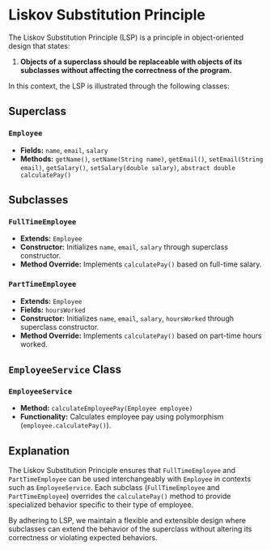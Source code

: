 # Liskov Substitution Principle

The Liskov Substitution Principle (LSP) is a principle in object-oriented design that states:

1. **Objects of a superclass should be replaceable with objects of its subclasses without affecting the correctness of the program.**

In this context, the LSP is illustrated through the following classes:

## Superclass

### `Employee`

- **Fields:** `name`, `email`, `salary`
- **Methods:** `getName()`, `setName(String name)`, `getEmail()`, `setEmail(String email)`, `getSalary()`, `setSalary(double salary)`, `abstract double calculatePay()`

## Subclasses

### `FullTimeEmployee`

- **Extends:** `Employee`
- **Constructor:** Initializes `name`, `email`, `salary` through superclass constructor.
- **Method Override:** Implements `calculatePay()` based on full-time salary.

### `PartTimeEmployee`

- **Extends:** `Employee`
- **Fields:** `hoursWorked`
- **Constructor:** Initializes `name`, `email`, `salary`, `hoursWorked` through superclass constructor.
- **Method Override:** Implements `calculatePay()` based on part-time hours worked.

## `EmployeeService` Class

### `EmployeeService`

- **Method:** `calculateEmployeePay(Employee employee)`
- **Functionality:** Calculates employee pay using polymorphism (`employee.calculatePay()`).

## Explanation

The Liskov Substitution Principle ensures that `FullTimeEmployee` and `PartTimeEmployee` can be used interchangeably with `Employee` in contexts such as `EmployeeService`. Each subclass (`FullTimeEmployee` and `PartTimeEmployee`) overrides the `calculatePay()` method to provide specialized behavior specific to their type of employee.

By adhering to LSP, we maintain a flexible and extensible design where subclasses can extend the behavior of the superclass without altering its correctness or violating expected behaviors.
